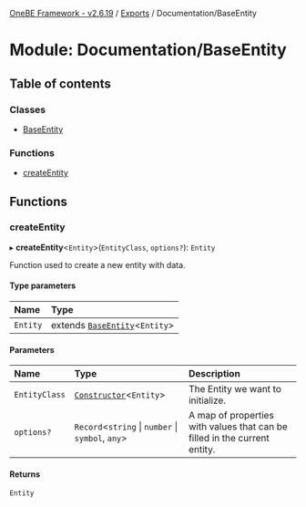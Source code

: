 [OneBE Framework - v2.6.19](../README.md) / [Exports](../modules.md) / Documentation/BaseEntity

# Module: Documentation/BaseEntity

## Table of contents

### Classes

- [BaseEntity](../classes/Documentation_BaseEntity.BaseEntity.md)

### Functions

- [createEntity](Documentation_BaseEntity.md#createentity)

## Functions

### createEntity

▸ **createEntity**<`Entity`\>(`EntityClass`, `options?`): `Entity`

Function used to create a new entity with data.

#### Type parameters

| Name | Type |
| :------ | :------ |
| `Entity` | extends [`BaseEntity`](../classes/Documentation_BaseEntity.BaseEntity.md)<`Entity`\> |

#### Parameters

| Name | Type | Description |
| :------ | :------ | :------ |
| `EntityClass` | [`Constructor`](Documentation_MetadataTypes.md#constructor)<`Entity`\> | The Entity we want to initialize. |
| `options?` | `Record`<`string` \| `number` \| `symbol`, `any`\> | A map of properties with values that can be filled in the current entity. |

#### Returns

`Entity`
